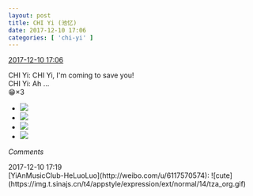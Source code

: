 ```yaml
---
layout: post
title: CHI Yi (池忆)
date: 2017-12-10 17:06
categories: [ 'chi-yi' ]
---
```


<div class="weibo-info">
  <a href="https://weibo.com/6117581836/Fz12j4lUA">2017-12-10 17:06</a>
</div>

CHI Yi: CHI Yi, I'm coming to save you!  
CHI Yi: Ah …  
:grin:×3

<!-- more -->

<ul class="weibo-pic-list-2">
  <li class="weibo-pic">
    <a href="https://wx3.sinaimg.cn/mw690/006G0KuMgy1fmbs5zixmpj30ku0kuq5j.jpg"><img src="http://wx3.sinaimg.cn/thumb150/006G0KuMgy1fmbs5zixmpj30ku0kuq5j.jpg" /></a>
  </li>
  <li class="weibo-pic">
    <a href="https://wx2.sinaimg.cn/mw690/006G0KuMgy1fmbs601x4uj30ku0ku419.jpg"><img src="http://wx2.sinaimg.cn/thumb150/006G0KuMgy1fmbs601x4uj30ku0ku419.jpg" /></a>
  </li>
  <li class="weibo-pic">
    <a href="https://wx3.sinaimg.cn/mw690/006G0KuMgy1fmbs60iptrj30ku0kugnh.jpg"><img src="http://wx3.sinaimg.cn/thumb150/006G0KuMgy1fmbs60iptrj30ku0kugnh.jpg" /></a>
  </li>
  <li class="weibo-pic">
    <a href="https://wx4.sinaimg.cn/mw690/006G0KuMgy1fmbs61c1apj30qo0qogrg.jpg"><img src="http://wx4.sinaimg.cn/thumb150/006G0KuMgy1fmbs61c1apj30qo0qogrg.jpg" /></a>
  </li>
</ul>

*Comments*

<div class="weibo-info">2017-12-10 17:19</div>
[YiAnMusicClub-HeLuoLuo](http://weibo.com/u/6117570574): ![cute](https://img.t.sinajs.cn/t4/appstyle/expression/ext/normal/14/tza_org.gif)
